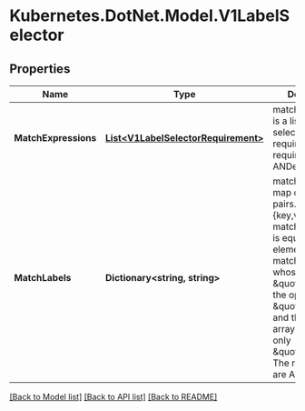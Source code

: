 # Kubernetes.DotNet.Model.V1LabelSelector
## Properties

Name | Type | Description | Notes
------------ | ------------- | ------------- | -------------
**MatchExpressions** | [**List&lt;V1LabelSelectorRequirement&gt;**](V1LabelSelectorRequirement.md) | matchExpressions is a list of label selector requirements. The requirements are ANDed. | [optional] 
**MatchLabels** | **Dictionary&lt;string, string&gt;** | matchLabels is a map of {key,value} pairs. A single {key,value} in the matchLabels map is equivalent to an element of matchExpressions, whose key field is \&quot;key\&quot;, the operator is \&quot;In\&quot;, and the values array contains only \&quot;value\&quot;. The requirements are ANDed. | [optional] 

[[Back to Model list]](../README.md#documentation-for-models) [[Back to API list]](../README.md#documentation-for-api-endpoints) [[Back to README]](../README.md)

